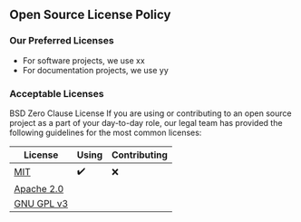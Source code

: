 ## Open Source License Policy

### Our Preferred Licenses

- For software projects, we use xx
- For documentation projects, we use yy

### Acceptable Licenses
BSD Zero Clause License
If you are using or contributing to an open source project as a part of your day-to-day role, our legal team has provided the following guidelines for the most common  licenses:

|  License | Using |  Contributing |
| -------- | --------- |  ----------- |
| [MIT](https://choosealicense.com/licenses/mit/) | :heavy_check_mark: | :x: |
| [Apache 2.0](https://choosealicense.com/licenses/apache-2.0/) |  |  |
| [GNU  GPL v3](https://choosealicense.com/licenses/gpl-3.0/) |  |  |
